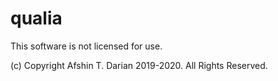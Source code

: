 # qualia

This software is not licensed for use.

(c) Copyright Afshin T. Darian 2019-2020. All Rights Reserved.
